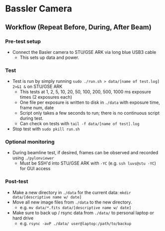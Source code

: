 # Bassler Camera

## Workflow (Repeat Before, During, After Beam)

### Pre-test setup
- Connect the Basler camera to STU/GSE ARK via long blue USB3 cable
  - This sets up data and power.

### Test
- Test is run by simply running `sudo ./run.sh > data/[name of test.log] 2>&1 &` on STU/GSE ARK
  - This tests at 1, 2, 5, 10, 20, 50, 100, 200, 500, 1000 ms exposure times (2 exposures each)
  - One file per exposure is written to disk in `./data` with exposure time, frame num, date
  - Script only takes a few seconds to run; there is no continuous script during test.
  - Can check on tests with `tail -f data/[name of test].log`
- Stop test with `sudo pkill run.sh`

### Optional monitoring
- During beamline test, if desired, frames can be observed and recorded using `./pylonviewer`
  - Must be SSH'd into STU/GSE ARK with `-YC` (e.g. `ssh luvs@stu -YC`) for GUI access

### Post-test
- Make a new directory in `./data` for the current data: `mkdir data/[descriptive name w/ date]`
- Move all new image files from `./data` to the new directory.
  - e.g. `mv data/*.fits data/[descriptive name w/ date]`
- Make sure to back up / rsync data from `./data/` to personal laptop or hard drive
  - e.g. `rsync -avP ./data/ user@laptop:/path/to/backup`
